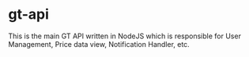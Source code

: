 # gt-api
This is the main GT API written in NodeJS which is responsible for User Management, Price data view, Notification Handler, etc.
